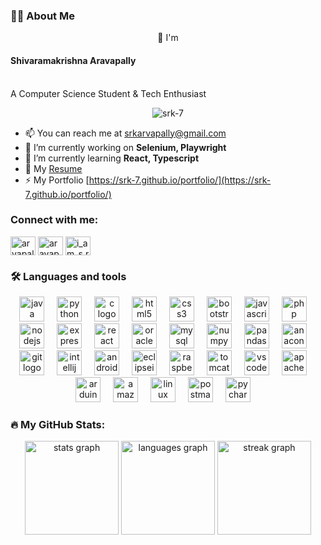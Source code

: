 <h3 align="left">👩‍💻  About Me</h3>

<p align="center">👋 I'm <h4>Shivaramakrishna Aravapally</h4> <br> A Computer Science Student & Tech Enthusiast</p>

<p align="center"> <img src="https://komarev.com/ghpvc/?username=srk-7&label=Profile%20views&color=0e75b6&style=flat" alt="srk-7" /> </p>

- 📫 You can reach me at [srkarvapally@gmail.com](mailto:srkarvapally@gmail.com "Email ID")
- 🔭 I’m currently working on **Selenium, Playwright**
- 🌱 I’m currently learning **React, Typescript**
- 📄 My [Resume](https://drive.google.com/file/d/1h44KM_Jph5g0CLBuIB_P_k9Qr62oDcMh/view?usp=sharing)
- ⚡ My Portfolio [https://srk-7.github.io/portfolio/](https://srk-7.github.io/portfolio/)

<h3 align="left">Connect with me:</h3>
<p align="left">
<a href="https://twitter.com/arvapallysrk" target="blank"><img align="center" src="https://raw.githubusercontent.com/rahuldkjain/github-profile-readme-generator/master/src/images/icons/Social/twitter.svg" alt="arvapallysrk" height="30" width="40" /></a>
<a href="https://linkedin.com/in/aravapally-shivaramakrishna-990361210" target="blank"><img align="center" src="https://raw.githubusercontent.com/rahuldkjain/github-profile-readme-generator/master/src/images/icons/Social/linked-in-alt.svg" alt="aravapally-shivaramakrishna-990361210" height="30" width="40" /></a>
<a href="https://instagram.com/i_am_s.r.k" target="blank"><img align="center" src="https://raw.githubusercontent.com/rahuldkjain/github-profile-readme-generator/master/src/images/icons/Social/instagram.svg" alt="i_am_s.r.k" height="30" width="40" /></a>
</p>


<h3 align="left">🛠 Languages and tools</h3>

<div align="center">
  <img src="https://cdn.jsdelivr.net/gh/devicons/devicon/icons/java/java-original.svg" height="40" alt="java logo" title="Java"/>
  <img width="12" />
  <img src="https://cdn.jsdelivr.net/gh/devicons/devicon/icons/python/python-original.svg" height="40" alt="python logo" title="Python"/>
  <img width="12" />
  <img src="https://cdn.jsdelivr.net/gh/devicons/devicon/icons/c/c-original.svg" height="40" alt="c logo" title="C"/>
  <img width="12" />
  <img src="https://cdn.jsdelivr.net/gh/devicons/devicon/icons/html5/html5-original.svg" height="40" alt="html5 logo" title="HTML5"/>
  <img width="12" />
  <img src="https://cdn.jsdelivr.net/gh/devicons/devicon/icons/css3/css3-original.svg" height="40" alt="css3 logo" title="CSS"/>
  <img width="12" />
  <img src="https://cdn.jsdelivr.net/gh/devicons/devicon/icons/bootstrap/bootstrap-original.svg" height="40" alt="bootstrap logo" title="Bootstrap"/>
  <img width="12" />
  <img src="https://skillicons.dev/icons?i=js" height="40" alt="javascript logo" title="JavaScript"/>
  <img width="12" />
  <img src="https://skillicons.dev/icons?i=php" height="40" alt="php logo" title="PHP"/>
  <img width="12" />
  <img src="https://cdn.jsdelivr.net/gh/devicons/devicon/icons/nodejs/nodejs-original.svg" height="40" alt="nodejs logo" title="Node JS"/>
  <img width="12" />
  <img src="https://skillicons.dev/icons?i=express" height="40" alt="express logo" title="Express JS"/>
  <img width="12" />
  <img src="https://skillicons.dev/icons?i=react" height="40" alt="react logo" title="React JS"/>
  <img width="12" />
  <img src="https://cdn.jsdelivr.net/gh/devicons/devicon/icons/oracle/oracle-original.svg" height="40" alt="oracle logo" title="Oracle"/>
  <img width="12" /> 
  <img src="https://cdn.jsdelivr.net/gh/devicons/devicon/icons/mysql/mysql-original.svg" height="40" alt="mysql logo" title="MySQL"/>
  <img width="12" />
  <img src="https://cdn.jsdelivr.net/gh/devicons/devicon/icons/numpy/numpy-original.svg" height="40" alt="numpy logo" title="Numpy"/>
  <img width="12" />
  <img src="https://cdn.jsdelivr.net/gh/devicons/devicon/icons/pandas/pandas-original.svg" height="40" alt="pandas logo" title="Pandas"/>
  <img width="12" />
  <img src="https://cdn.simpleicons.org/anaconda/44A833" height="40" alt="anaconda logo" title="Anaconda"/>
  <img width="12" />
  <img src="https://cdn.jsdelivr.net/gh/devicons/devicon/icons/git/git-original.svg" height="40" alt="git logo" title="Git"/>
  <img width="12" />
  <img src="https://cdn.jsdelivr.net/gh/devicons/devicon/icons/intellij/intellij-original.svg" height="40" alt="intellij logo" title="IntelliJ IDEA"/>
  <img width="12" />
  <img src="https://skillicons.dev/icons?i=androidstudio" height="40" alt="androidstudio logo" title="Android Studio"/>
  <img width="12" />
  <img src="https://skillicons.dev/icons?i=eclipse" height="40" alt="eclipseide logo" title="Eclipse IDE"/>
  <img width="12" />
  <img src="https://cdn.jsdelivr.net/gh/devicons/devicon/icons/raspberrypi/raspberrypi-original.svg" height="40" alt="raspberrypi logo" title="Raspberry Pi"/>
  <img width="12" />
  <img src="https://cdn.jsdelivr.net/gh/devicons/devicon/icons/tomcat/tomcat-original.svg" height="40" alt="tomcat logo" title="Tomcat"/>
  <img width="12" />
  <img src="https://cdn.jsdelivr.net/gh/devicons/devicon/icons/vscode/vscode-original.svg" height="40" alt="vscode logo" title="Visual Studio Code"/>
  <img width="12" />
  <img src="https://cdn.simpleicons.org/apache/D22128" height="40" alt="apache logo" title="Apache"/>
  <img width="12" />
  <img src="https://skillicons.dev/icons?i=arduino" height="40" alt="arduino logo" title="Arduino"/>
  <img width="12" />
  <img src="https://skillicons.dev/icons?i=aws" height="40" alt="amazonwebservices logo" title="AWS"/>
  <img width="12" />
  <img src="https://skillicons.dev/icons?i=linux" height="40" alt="linux logo" title="Linux"/>
  <img width="12" />
  <img src="https://skillicons.dev/icons?i=postman" height="40" alt="postman logo" title="Postman"/>
  <img width="12" />
  <img src="https://cdn.jsdelivr.net/gh/devicons/devicon/icons/pycharm/pycharm-original.svg" height="40" alt="pycharm logo" title="PyCharm"/>
  <img width="12" />

</div>

<h3 align="left">🔥   My GitHub Stats:</h3>

<div align="center">
  <img src="https://github-readme-stats.vercel.app/api?username=srk-7&hide_title=false&hide_rank=false&show_icons=true&include_all_commits=true&count_private=true&disable_animations=false&theme=react&locale=en&hide_border=false&order=1" height="150" alt="stats graph"  />
  <img src="https://github-readme-stats.vercel.app/api/top-langs?username=srk-7&locale=en&hide_title=false&layout=compact&card_width=320&langs_count=5&theme=react&hide_border=false&order=2" height="150" alt="languages graph"  />
  <img src="https://streak-stats.demolab.com?user=srk-7&locale=en&mode=daily&theme=react&hide_border=false&border_radius=5&order=3" height="150" alt="streak graph"  />
</div>

